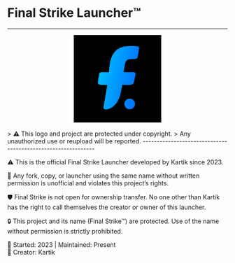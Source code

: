# Final Strike Launcher™
-------------------------------------------------------------
<p align="center">
  <img src="assets/logo.png" alt="Final Strike Logo" width="200"/>
</p>
> ⚠️ This logo and project are protected under copyright.  
> Any unauthorized use or reupload will be reported.
-------------------------------------------------------------

⚠️ This is the official Final Strike Launcher developed by Kartik since 2023.

🚫 Any fork, copy, or launcher using the same name without written permission is unofficial and violates this project’s rights.

🛡️ Final Strike is not open for ownership transfer. No one other than Kartik has the right to call themselves the creator or owner of this launcher.

🔒 This project and its name (Final Strike™) are protected. Use of the name without permission is strictly prohibited.

📅 Started: 2023 | Maintained: Present  
👤 Creator: Kartik  
